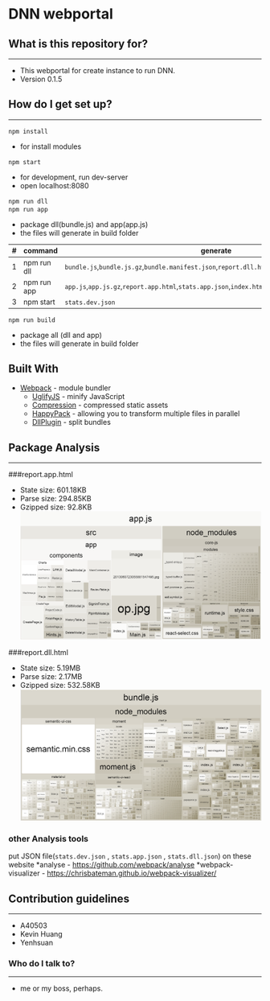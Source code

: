 # DNN webportal #



## What is this repository for? ##
------
* This webportal for create instance to run DNN.
* Version 0.1.5

## How do I get set up? ##
------
```
npm install
```
* for install modules

```
npm start
```
* for development, run dev-server
* open localhost:8080

```
npm run dll
npm run app
```
* package dll(bundle.js) and app(app.js)
* the files will generate in build folder

|#|command|generate|
| - | --------- | ------------ |
| 1 |npm run dll|`bundle.js`,`bundle.js.gz`,`bundle.manifest.json`,`report.dll.html`,`stats.dll.json`|
| 2 |npm run app|`app.js`,`app.js.gz`,`report.app.html`,`stats.app.json`,`index.html`,`main.css`,`/image`,`/locales`,`/res`|
| 3 |npm start  |`stats.dev.json`|

```
npm run build
```
* package all (dll and app)
* the files will generate in build folder

## Built With
* [Webpack](https://github.com/webpack/webpack) - module bundler
	* [UglifyJS](https://github.com/webpack-contrib/uglifyjs-webpack-plugin) - minify JavaScript
	* [Compression](https://github.com/webpack-contrib/compression-webpack-plugin) - compressed static assets
	* [HappyPack](https://github.com/amireh/happypack) - allowing you to transform multiple files in parallel
	* [DllPlugin](https://webpack.js.org/plugins/dll-plugin/) - split bundles

## Package Analysis ##
------
###report.app.html
* State size: 601.18KB
* Parse size: 294.85KB
* Gzipped size: 92.8KB
![alt text](/build/image/app.PNG "app.js")

###report.dll.html
* State size: 5.19MB
* Parse size: 2.17MB
* Gzipped size: 532.58KB
![alt text](/build/image/dll.PNG "dll.js")

### other Analysis tools
put JSON file(`stats.dev.json` , `stats.app.json` , `stats.dll.json`) on these website
*analyse - https://github.com/webpack/analyse
*webpack-visualizer - https://chrisbateman.github.io/webpack-visualizer/

## Contribution guidelines ##
------
* A40503
* Kevin Huang
* Yenhsuan

### Who do I talk to? ###
------
* me or my boss, perhaps.